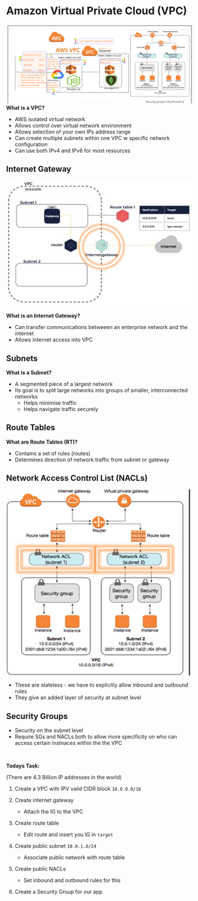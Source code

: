 # Amazon Virtual Private Cloud (VPC)
![](AWS_deployment.png)
**What is a VPC?**
- AWS isolated virtual network
- Allows control over virtual network environment
- Allows selection of your own IPs address range
- Can create multiple subnets within one VPC w specific network configuration
- Can use both IPv4 and IPv6 for most resources

## Internet Gateway
![](internet_gateway.jpg)

**What is an Internet Gateway?**
- Can transfer communications betweeen an enterprise network and the internet
- Allows internet access into VPC

## Subnets

**What is a Subnet?**
- A segmented piece of a largest network
- Its goal is to split large networks into groups of smaller, interconnected networks
    - Helps minimise traffic
    - Helps navigate traffic securely

## Route Tables

**What are Route Tables (RT)?**
- Contains a set of rules (routes)
- Determines direction of network traffic from subnet or gateway

## Network Access Control List (NACLs)
![](NACLs.png)

- These are stateless - we have to explicitly allow inbound and outbound rules
- They give an added layer of security at subnet level


## Security Groups

- Security on the subnet level
- Require SGs and NACLs both to allow more specificity on who can access certain instnaces within the the VPC

<br>


**Todays Task:**

(There are 4.3 Billion IP addresses in the world)

1. Create a VPC with IPV valid CIDR block
`10.0.0.0/16` 

2. Create internet gateway
    - Attach the IG to the VPC

3. Create route table
    - Edit route and insert you IG in `target`

4. Create public subnet
`10.0.1.0/24`
    - Associate public network with route table 

5. Create public NACLs
    - Set inbound and outbound rules for this

6. Create a Security Group for our app